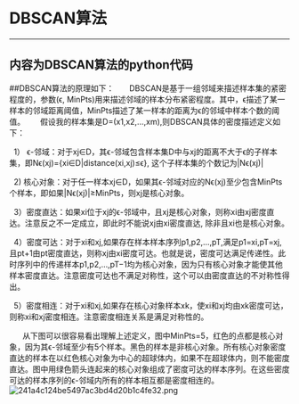 # DBSCAN算法
---
内容为DBSCAN算法的python代码
---
##DBSCAN算法的原理如下：
&nbsp;&nbsp;&nbsp;&nbsp;&nbsp;&nbsp;DBSCAN是基于一组邻域来描述样本集的紧密程度的，参数(ϵ, MinPts)用来描述邻域的样本分布紧密程度。其中，ϵ描述了某一样本的邻域距离阈值，MinPts描述了某一样本的距离为ϵ的邻域中样本个数的阈值。
&nbsp;&nbsp;&nbsp;&nbsp;&nbsp;&nbsp;假设我的样本集是D=(x1,x2,...,xm),则DBSCAN具体的密度描述定义如下：

&nbsp;&nbsp;1） ϵ-邻域：对于xj∈D，其ϵ-邻域包含样本集D中与xj的距离不大于ϵ的子样本集，即Nϵ(xj)={xi∈D|distance(xi,xj)≤ϵ}, 这个子样本集的个数记为|Nϵ(xj)|　

&nbsp;&nbsp;2) 核心对象：对于任一样本xj∈D，如果其ϵ-邻域对应的Nϵ(xj)至少包含MinPts个样本，即如果|Nϵ(xj)|≥MinPts，则xj是核心对象。　

&nbsp;&nbsp;3）密度直达：如果xi位于xj的ϵ-邻域中，且xj是核心对象，则称xi由xj密度直达。注意反之不一定成立，即此时不能说xj由xi密度直达, 除非且xi也是核心对象。

&nbsp;&nbsp;4）密度可达：对于xi和xj,如果存在样本样本序列p1,p2,...,pT,满足p1=xi,pT=xj, 且pt+1由pt密度直达，则称xj由xi密度可达。也就是说，密度可达满足传递性。此时序列中的传递样本p1,p2,...,pT−1均为核心对象，因为只有核心对象才能使其他样本密度直达。注意密度可达也不满足对称性，这个可以由密度直达的不对称性得出。

&nbsp;&nbsp;5）密度相连：对于xi和xj,如果存在核心对象样本xk，使xi和xj均由xk密度可达，则称xi和xj密度相连。注意密度相连关系是满足对称性的。

&nbsp;&nbsp;&nbsp;&nbsp;&nbsp;&nbsp;从下图可以很容易看出理解上述定义，图中MinPts=5，红色的点都是核心对象，因为其ϵ-邻域至少有5个样本。黑色的样本是非核心对象。所有核心对象密度直达的样本在以红色核心对象为中心的超球体内，如果不在超球体内，则不能密度直达。图中用绿色箭头连起来的核心对象组成了密度可达的样本序列。在这些密度可达的样本序列的ϵ-邻域内所有的样本相互都是密度相连的。
![241a4c124be5497ac3bd4d20b1c4fe32.png](evernotecid://D62F3227-D48A-4372-A2CB-4828C93A7DD3/appyinxiangcom/23148295/ENResource/p5)
